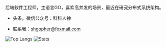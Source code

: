 
后端软件工程师，主语言GO，喜欢高并发的场景，最近在研究分布式系统架构。

- 头条，微信公众号：科科人神

-  联系我：shgopher@foxmail.com

![Top Langs](https://github-readme-stats.vercel.app/api/top-langs/?username=shgopher&hide=html)
![Stats](https://github-readme-stats.vercel.app/api?username=shgopher&show_icons=true&count_private=true&line_height=33)
